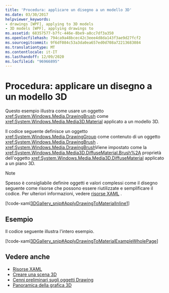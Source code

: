 ```yaml
---
title: 'Procedura: applicare un disegno a un modello 3D'
ms.date: 03/30/2017
helpviewer_keywords:
- drawings [WPF], applying to 3D models
- 3D models [WPF], applying drawings to
ms.assetid: 68357577-b7fc-446e-8be9-a8cc7df3a350
ms.openlocfilehash: 794ca9a48bcec42c3eee4d8da143f3ae9d27fcf2
ms.sourcegitcommit: 9f6df084c53a3da0ea657ed0d708a72213683084
ms.translationtype: MT
ms.contentlocale: it-IT
ms.lasthandoff: 12/09/2020
ms.locfileid: "96966895"
---
```

# <a name="how-to-apply-a-drawing-to-a-3d-model"></a>Procedura: applicare un disegno a un modello 3D

Questo esempio illustra come usare un oggetto <xref:System.Windows.Media.DrawingBrush> come <xref:System.Windows.Media.Media3D.Material> applicato a un modello 3D.

Il codice seguente definisce un oggetto <xref:System.Windows.Media.DrawingGroup> come contenuto di un oggetto <xref:System.Windows.Media.DrawingBrush> .  <xref:System.Windows.Media.DrawingBrush>Viene impostato come la <xref:System.Windows.Media.Media3D.DiffuseMaterial.Brush%2A> proprietà dell'oggetto <xref:System.Windows.Media.Media3D.DiffuseMaterial> applicato a un piano 3D.

> [!NOTE]
> Spesso è consigliabile definire oggetti e valori complessi come il disegno seguente come risorse che possono essere riutilizzate e semplificare il codice. Per ulteriori informazioni, vedere [risorse XAML](/dotnet/desktop-wpf/fundamentals/xaml-resources-define) .

[!code-xaml[3DGallery_snip#ApplyDrawingToMaterialInline1](~/samples/snippets/csharp/VS_Snippets_Wpf/3DGallery_snip/CS/ApplyDrawingToMaterialExample.xaml#applydrawingtomaterialinline1)]

## <a name="example"></a>Esempio

Il codice seguente illustra l'intero esempio.

[!code-xaml[3DGallery_snip#ApplyDrawingToMaterialExampleWholePage](~/samples/snippets/csharp/VS_Snippets_Wpf/3DGallery_snip/CS/ApplyDrawingToMaterialExample.xaml#applydrawingtomaterialexamplewholepage)]

## <a name="see-also"></a>Vedere anche

- [Risorse XAML](/dotnet/desktop-wpf/fundamentals/xaml-resources-define)
- [Creare una scena 3D](how-to-create-a-3-d-scene.md)
- [Cenni preliminari sugli oggetti Drawing](drawing-objects-overview.md)
- [Panoramica della grafica 3D](3-d-graphics-overview.md)
